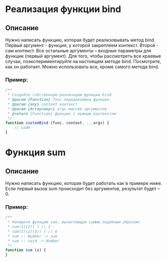 # Реализация функции bind

## Описание
Нужно написать функцию, которая будет реализовывать метод bind. Первый аргумент - функция, у которой закрепляем контекст. Второй - сам контекст. Все остальные аргументы – входные параметры для функции (первый аргумент).
Для того, чтобы рассмотреть все краевые случаи, поэкспериментируйте на настоящем методе bind. Посмотрите, как он работает.
Можно использовать все, кроме самого метода bind.

### Пример:
```js
/**
 * Создайте собственную реализацию функции bind
 * @param {Function} func передаваемая функция
 * @param {any} context контекст
 * @param {Array<any>} args массив аргументов
 * @return {Function} функция с нужным контекстом
 */
function customBind (func, context, ...args) {
    // code
}
```

# Функция sum

## Описание
Нужно написать функцию, которая будет работать как в примере ниже. Если первый вызов sum происходит без аргументов, результат будет – 0.

### Пример:
```js
/**
 * Напишите функцию sum, вычисляющую суммы подобным образом:
 * sum(1)(2)( ) // 3
 * sum(1)(2)(3)( ) // 6
 * sum :: Number -> sum
 * sum :: void -> Number
 */
function sum (x) {
}
```
